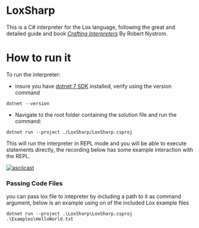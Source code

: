 # LoxSharp
This is a C# interpreter for the Lox language, following the great and detailed guide and book [*Crafting Interpreters*](https://craftinginterpreters.com/) By Robert Nystrom.

# How to run it

To run the interpreter:
- insure you have [dotnet 7 SDK](https://dotnet.microsoft.com/en-us/download/dotnet/7.0) installed, verify using the version command

```
dotnet --version
```
- Navigate to the root folder containing the solution file and run the command:
```
dotnet run --project ./LoxSharp/LoxSharp.csproj
```

This will run the interpreter in REPL mode and you will be able to execute statements directly, the recording below has some example interaction with the REPL.

[![asciicast](https://asciinema.org/a/mXYIFs62LqEqoCKPehXakjOEH.svg)](https://asciinema.org/a/mXYIFs62LqEqoCKPehXakjOEH) 

### Passing Code Files

you can pass lox file to intepreter by including a path to it as command argument, below is an example using on of the included Lox example files

```
dotnet run --project .\LoxSharp\LoxSharp.csproj .\Examples\HelloWorld.txt
```

